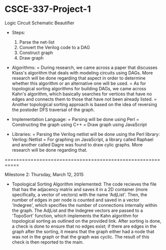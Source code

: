 # CSCE-337-Project-1

Logic Circuit Schematic Beautifier

* Steps:
	1) Parse the net-list
	2) Convert the Verilog code to a DAG
	3) Construct graph 
	4) Draw graph

* Algorithms:
	= During research, we came across a paper that discusses Klass's algorithm that deals with 
	modeling circuits using DAGs. More research will be done regarding that aspect in order to 
	determine whether this algorithm or an alternative one will be used. 
	= As for topological sorting algorithms for building DAGs, we came across Kahn's algorithm, 
	which basically searches for vertices that have no edges and connects them to those that 
	have not been already listed.
	= Another topological sorting approach is based on the idea of reversing the postoder DFS 
	traversal of the graph.  

* Implementation Language:
	= Parsing will be done using Perl
	= Constructing the graph using C++
	= Draw graph using JavaScript

* Libraries:
	= Parsing the Verilog netlist will be done using the Perl library: Verilog::Netlist
	= For graphing on JavaScript, a library called Raphael and another called Dagre was found to draw cylic graphs. More research will be done regarding that. 


===========================================================

Milestone 2: Thursday, March 12, 2015 
* Topological Sorting Algorithm implemented: 
The code recieves the file that has the adjacency matrix and saves it in a 2D container (more specifically, a vector of vectors) with the name 'AdjList'. Then, the number of edges in per node is counted and saved in a vector 'Indegree', which specifies the number of connections internally within the graph. 
The AdjList and the Indegree vectors are passed to a 'TopoSort' function, which implements the Kahn algorithm for topological sorting as outlined on the provided link. After sorting is done, a check is done to ensure that no edges exist; if there are edges in the graph after the sorting, it means that the graph either had a node that was not in the graph or that the graph was cyclic. The result of this check is then reported to the main. 

